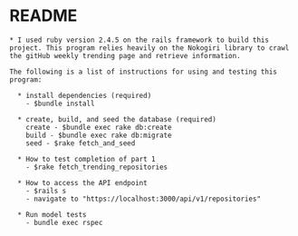 # README
    * I used ruby version 2.4.5 on the rails framework to build this project. This program relies heavily on the Nokogiri library to crawl the gitHub weekly trending page and retrieve information.

    The following is a list of instructions for using and testing this program:

      * install dependencies (required)
        - $bundle install

      * create, build, and seed the database (required)
        create - $bundle exec rake db:create
        build - $bundle exec rake db:migrate
        seed - $rake fetch_and_seed

      * How to test completion of part 1
        - $rake fetch_trending_repositories

      * How to access the API endpoint
        - $rails s
        - navigate to "https://localhost:3000/api/v1/repositories"

      * Run model tests
        - bundle exec rspec

